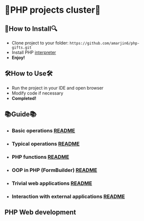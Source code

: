 # 👾**PHP projects cluster**👾

## 🔎**How to Install**🔍
* Clone project to your folder: `https://github.com/amarjin6/php-gifts.git`
* Install PHP [interpreter](https://www.php.net/manual/en/install.php)
* **Enjoy!**

## 🛠**How to Use**🛠
* Run the project in your IDE and open browser
* Modify code if necessary
* **Completed!**

## 📚**Guide**📚
* ### **Basic operations** [README](https://github.com/amarjin6/php-gifts/tree/master/basic%20operations)
* ### **Typical operations** [README](https://github.com/amarjin6/php-gifts/tree/master/typical%20operations%20(GET%20%26%20POST%20requests))
* ### **PHP functions** [README](https://github.com/amarjin6/php-gifts/tree/master/PHP%20functions)
* ### **OOP in PHP (FormBuilder)** [README](https://github.com/amarjin6/php-gifts/tree/master/OOP%20in%20PHP%20(FormBuilder))
* ### **Trivial web applications** [README](https://github.com/amarjin6/php-gifts/tree/master/Trivial%20web%20applications)
* ### **Interaction with external applications** [README](https://github.com/amarjin6/php-gifts/tree/master/Interaction%20with%20external%20applications)

## PHP Web development
